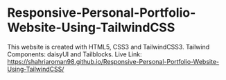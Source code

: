 # Responsive-Personal-Portfolio-Website-Using-TailwindCSS
This website is created with HTML5, CSS3 and TailwindCSS3.
Tailwind Components: daisyUI and Tailblocks.
Live Link: https://shahriaroman98.github.io/Responsive-Personal-Portfolio-Website-Using-TailwindCSS/
